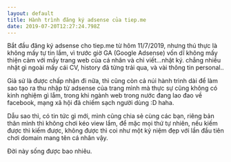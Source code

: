 ```yaml
---
layout: default
title: Hành trình đăng ký adsense của tiep.me
date: 2019-07-20T12:27:24.798Z
---
```

Bắt đầu đăng ký adsense cho tiep.me từ hôm 11/7/2019, nhưng thú thực là không mấy tự tin lắm, vì trước giờ GA (Google Adsense) vốn dĩ không mấy thiện cảm với mấy trang web của cá nhân và chỉ viết...nhật ký. chẳng nhiều nhặt gì ngoài mấy cái CV, history đã từng trải qua, và vài thông tin personal..

Giả sử là được chấp nhận đi nữa, thì cũng còn cả núi hành trình dài để làm sao tạo ra thu nhập từ adsense của trang mình mà thực sự cũng không có kinh nghiệm gì lắm, trong khi ngành web trong nước đang lao đao về facebook, mạng xã hội đã chiếm sạch người dùng :D haha.

Dẫu sao thì, có tin tức gì mới, mình cũng chia sẻ cùng các bạn, riêng bản thân mình thì không chơi kéo view lắm, để mặc mọi thứ tự nhiên, nếu kiếm được thì kiếm được, không được thì coi như một kỷ niệm đẹp với lần đầu tiên chơi domain mang tên cá nhân vậy.

Đời này sống được bao nhiêu.
